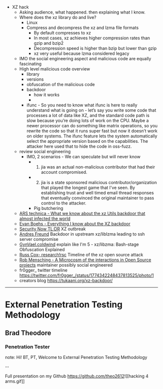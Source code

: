 - XZ hack
	- Asking audience, what happened. then explaining what I know.
	- Where does the xz library do and live?
		- Linux
		- Compress and decompress the xz and lzma file formats
			- By default compresses to xz
			- In most cases, xz achieves higher compression rates than gzip and bzip2
			- Decompression speed is higher than bzip but lower than gzip
			- xz very useful because lzma considered legacy 
	- IMO the social engineering aspect and malicious code are equally fascinating
	- High level malicious code overview
		- library
		- versions
		- obfuscation of the malicious code
		- backdoor
			- how it works
			- 
		- ifunc - So you need to know what ifunc is here to really understand what is going on - let’s say you write some code that processes a lot of data like XZ, and the standard code path is slow because you’re doing lots of work on the CPU. Maybe a newer processor can do something like matrix operations, so you rewrite the code so that it runs super fast but now it doesn’t work on older systems. The ifunc feature lets the system automatically select the appropriate version based on the capabilities. The attacker here used that to hide the code in oss-fuzz.
	- review social engineering 
		- IMO, 2 scenarios - We can speculate but will never know
			- 1. jia was an actual non-malicious contributor that had their account compromised.
			- 2. jia is a state sponsored malicious contributor/organization that played the longest game that I've seen. By establishing trust and well timed email thread responses that eventually convinced the original maintainer to pass control to the attacker. 
			- Pig butchering
	- [ARS technica - What we know about the xz Utils backdoor that almost infected the world](https://arstechnica.com/security/2024/04/what-we-know-about-the-xz-utils-backdoor-that-almost-infected-the-world/)
	- [Evan Boehs - Everything I know about the XZ backdoor](https://boehs.org/node/everything-i-know-about-the-xz-backdoor)
	- [Security Now TL:DR](https://www.youtube.com/watch?v=zZC-mrSpyEA&t=4391s) XZ outbreak
	- [Andres Freund](https://www.openwall.com/lists/oss-security/2024/03/29/4) Backdoor in upstream xz/liblzma leading to ssh server compromise
	- [GynVael.coldwind](https://gynvael.coldwind.pl/?lang=en&id=782#stage2-ext) explain like I'm 5 - xz/libzma: Bash-stage Obfuscation Explained
	- [Russ Cox- research!rsc](https://research.swtch.com/xz-timeline) Timeline of the xz open source attack
	- [Rob Mensching - A Microcosm of the interactions in Open Source projects](https://robmensching.com/blog/posts/2024/03/30/a-microcosm-of-the-interactions-in-open-source-projects/) maintainer possibly social engineered 
	- fr0gger_ twitter timeline https://twitter.com/fr0gger_/status/1774342248437813525/photo/1
	- creators blog https://tukaani.org/xz-backdoor/

---
# External Penetration Testing Methodology
## 
## Brad Theodore 
### Penetration Tester

note: Hi! BT, PT, Welcome to External Penetration Testing Methodology

--

Full presentation on my Github
https://github.com/theo2612​
![[hacking 4 arms.gif]]
